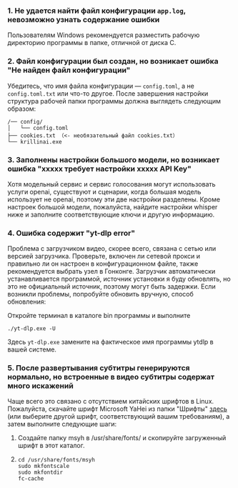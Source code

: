 ### 1. Не удается найти файл конфигурации `app.log`, невозможно узнать содержание ошибки
Пользователям Windows рекомендуется разместить рабочую директорию программы в папке, отличной от диска C.

### 2. Файл конфигурации был создан, но возникает ошибка "Не найден файл конфигурации"
Убедитесь, что имя файла конфигурации — `config.toml`, а не `config.toml.txt` или что-то другое. После завершения настройки структура рабочей папки программы должна выглядеть следующим образом:
```
/── config/
│   └── config.toml
├── cookies.txt （<- необязательный файл cookies.txt）
└── krillinai.exe
```

### 3. Заполнены настройки большого модели, но возникает ошибка "xxxxx требует настройки xxxxx API Key"
Хотя модельный сервис и сервис голосования могут использовать услуги openai, существуют и сценарии, когда большая модель использует не openai, поэтому эти две настройки разделены. Кроме настроек большой модели, пожалуйста, найдите настройки whisper ниже и заполните соответствующие ключи и другую информацию.

### 4. Ошибка содержит "yt-dlp error"
Проблема с загрузчиком видео, скорее всего, связана с сетью или версией загрузчика. Проверьте, включен ли сетевой прокси и правильно ли он настроен в конфигурационном файле, также рекомендуется выбрать узел в Гонконге. Загрузчик автоматически устанавливается программой, источник установки я буду обновлять, но это не официальный источник, поэтому могут быть задержки. Если возникли проблемы, попробуйте обновить вручную, способ обновления:

Откройте терминал в каталоге bin программы и выполните
```
./yt-dlp.exe -U
```
Здесь `yt-dlp.exe` замените на фактическое имя программы ytdlp в вашей системе.

### 5. После развертывания субтитры генерируются нормально, но встроенные в видео субтитры содержат много искажений
Чаще всего это связано с отсутствием китайских шрифтов в Linux. Пожалуйста, скачайте шрифт Microsoft YaHei из папки "Шрифты" [здесь](https://modelscope.cn/models/Maranello/KrillinAI_dependency_cn/resolve/master/%E5%AD%97%E4%BD%93/msyh.ttc) (или выберите другой шрифт, соответствующий вашим требованиям), а затем выполните следующие шаги:
1. Создайте папку msyh в /usr/share/fonts/ и скопируйте загруженный шрифт в этот каталог.
2. 
    ```
    cd /usr/share/fonts/msyh
    sudo mkfontscale
    sudo mkfontdir
    fc-cache
    ```